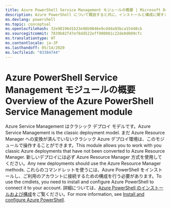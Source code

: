 ```yaml
---
title: Azure PowerShell Service Management モジュールの概要 | Microsoft Docs
description: Azure PowerShell について概説すると共に、インストールと構成に関するページへのリンクを紹介します。
ms.devlang: powershell
ms.topic: conceptual
ms.openlocfilehash: 32e98196d1b23e96b9846e9cd4da93bca15448cb
ms.sourcegitcommit: 7839b82f47ef8dd522eff900081c22de0d089cfc
ms.translationtype: HT
ms.contentlocale: ja-JP
ms.lasthandoff: 05/14/2020
ms.locfileid: "83384744"
---
```

# <a name="overview-of-the-azure-powershell-service-management-module"></a><span data-ttu-id="3fb8f-103">Azure PowerShell Service Management モジュールの概要</span><span class="sxs-lookup"><span data-stu-id="3fb8f-103">Overview of the Azure PowerShell Service Management module</span></span>

<span data-ttu-id="3fb8f-104">Azure Service Management はクラシック デプロイ モデルです。</span><span class="sxs-lookup"><span data-stu-id="3fb8f-104">Azure Service Management is the classic deployment model.</span></span> <span data-ttu-id="3fb8f-105">まだ Azure Resource Manager への変換が済んでいないクラシック Azure デプロイ環境は、このモジュールで操作することができます。</span><span class="sxs-lookup"><span data-stu-id="3fb8f-105">This module allows you to work with you classic Azure deployments that have not been converted to Azure Resource Manager.</span></span> <span data-ttu-id="3fb8f-106">新しいデプロイには必ず Azure Resource Manager 方式を使用してください。</span><span class="sxs-lookup"><span data-stu-id="3fb8f-106">Any new deployments should use the Azure Resource Manager methods.</span></span> <span data-ttu-id="3fb8f-107">これらのコマンドレットを使うには、Azure PowerShell をインストールし、ご利用のアカウントに接続するための構成を行う必要があります。</span><span class="sxs-lookup"><span data-stu-id="3fb8f-107">To use the cmdlets, you need to install and configure Azure PowerShell to connect it to your account.</span></span> <span data-ttu-id="3fb8f-108">詳細については、[Azure PowerShell のインストールおよび構成](install-azure-ps.md)をご覧ください。</span><span class="sxs-lookup"><span data-stu-id="3fb8f-108">For more information, see [Install and configure Azure PowerShell](install-azure-ps.md).</span></span>

